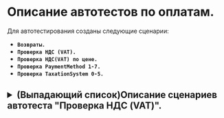 # Описание автотестов по оплатам.

Для автотестирования созданы следующие сценарии:

-   **`Возвраты.`**
-   **`Проверка НДС (VAT).`**
-   **`Проверка НДС(VAT) по цене.`**
-   **`Проверка PaymentMethod 1-7.`**
-   **`Проверка TaxationSystem 0-5.`**

## <details><summary>(Выпадающий список)Описание сценариев автотеста "Проверка НДС (VAT)". </summary>








